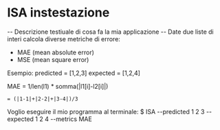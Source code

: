 # ISA instestazione

-- Descrizione testiuale di cosa fa la mia applicazione --
Date due liste di interi calcola diverse metriche di errore:
- MAE (mean absolute error)
- MSE (mean square error)

Esempio:
predicted = [1,2,3]
expected = [1,2,4]

MAE = 1/len(l1) * somma(|l1[i]-l2[i]|)

    = (|1-1|+|2-2|+|3-4|)/3

Voglio eseguire il mio programma al terminale:
$ ISA --predicted 1 2 3 --expected 1 2 4 --metrics MAE


